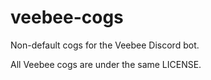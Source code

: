 # veebee-cogs
Non-default cogs for the Veebee Discord bot.

All Veebee cogs are under the same LICENSE.
